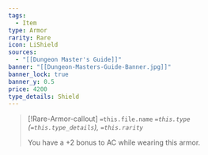 ```yaml
---
tags:
  - Item
type: Armor
rarity: Rare
icon: LiShield
sources:
  - "[[Dungeon Master's Guide]]"
banner: "[[Dungeon-Masters-Guide-Banner.jpg]]"
banner_lock: true
banner_y: 0.5
price: 4200
type_details: Shield
---
```


>[!Rare-Armor-callout] `=this.file.name`
> *`=this.type` (`=this.type_details`), `=this.rarity`*
>
> You have a +2 bonus to AC while wearing this armor.
